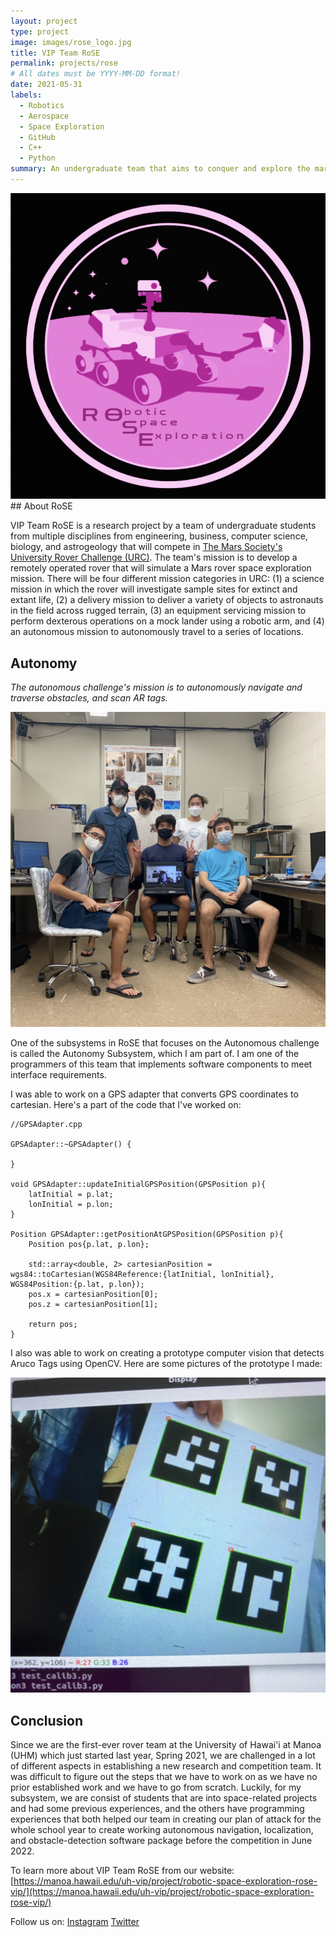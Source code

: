 ```yaml
---
layout: project
type: project
image: images/rose_logo.jpg
title: VIP Team RoSE
permalink: projects/rose
# All dates must be YYYY-MM-DD format!
date: 2021-05-31
labels:
  - Robotics
  - Aerospace
  - Space Exploration
  - GitHub
  - C++
  - Python
summary: An undergraduate team that aims to conquer and explore the mars environment for future generations.
---
```

<div class="ui small rounded images">
    <img class="ui medium centered rounded image" src="../images/rose_logo.jpg">
</div>
## About RoSE

VIP Team RoSE is a research project by a team of undergraduate students from multiple disciplines from engineering, business, computer science, biology, and astrogeology that will compete in [The Mars Society's University Rover Challenge (URC)](https://urc.marssociety.org/home). The team's mission is to develop a remotely operated rover that will simulate a Mars rover space exploration mission. There will be four different mission categories in URC: (1) a science mission in which the rover will investigate sample sites for extinct and extant life, (2) a delivery mission to deliver a variety of objects to astronauts in the field across rugged terrain, (3) an equipment servicing mission to perform dexterous operations on a mock lander using a robotic arm, and (4) an autonomous mission to autonomously travel to a series of locations.

## Autonomy

*The autonomous challenge's mission is to autonomously navigate and traverse obstacles, and scan AR tags.* 

<img class="ui image" src="../images/auto_1.png">

One of the subsystems in RoSE that focuses on the Autonomous challenge is called the Autonomy Subsystem, which I am part of. I am one of the programmers of this team that implements software components to meet interface requirements. 

I was able to work on a GPS adapter that converts GPS coordinates to cartesian. Here's a part of the code that I've worked on:
```
//GPSAdapter.cpp

GPSAdapter::~GPSAdapter() {

}

void GPSAdapter::updateInitialGPSPosition(GPSPosition p){
    latInitial = p.lat;
    lonInitial = p.lon;
}

Position GPSAdapter::getPositionAtGPSPosition(GPSPosition p){
    Position pos{p.lat, p.lon};
    
    std::array<double, 2> cartesianPosition = wgs84::toCartesian(WGS84Reference:{latInitial, lonInitial}, WGS84Position:{p.lat, p.lon});
    pos.x = cartesianPosition[0];
    pos.z = cartesianPosition[1];
    
    return pos;
}
```

I also was able to work on creating a prototype computer vision that detects Aruco Tags using OpenCV. Here are some pictures of the prototype I made: 

<img class="ui image" src="../images/aruco_1.png">

## Conclusion

Since we are the first-ever rover team at the University of Hawai'i at Manoa (UHM) which just started last year, Spring 2021, we are challenged in a lot of different aspects in establishing a new research and competition team. It was difficult to figure out the steps that we have to work on as we have no prior established work and we have to go from scratch. Luckily, for my subsystem, we are consist of students that are into space-related projects and had some previous experiences, and the others have programming experiences that both helped our team in creating our plan of attack for the whole school year to create working autonomous navigation, localization, and obstacle-detection software package before the competition in June 2022.


To learn more about VIP Team RoSE from our website: [https://manoa.hawaii.edu/uh-vip/project/robotic-space-exploration-rose-vip/](https://manoa.hawaii.edu/uh-vip/project/robotic-space-exploration-rose-vip/)

Follow us on:
[Instagram](instagram.com/uhm_vip_rose/)
[Twitter](https://twitter.com/uhm_vip_rose)



